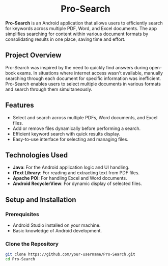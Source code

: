 <h1 align="center">Pro-Search</h1>

**Pro-Search** is an Android application that allows users to efficiently search for keywords across multiple PDF, Word, and Excel documents. The app simplifies searching for content within various document formats by consolidating results in one place, saving time and effort.

## Project Overview

Pro-Search was inspired by the need to quickly find answers during open-book exams. In situations where internet access wasn't available, manually searching through each document for specific information was inefficient. Pro-Search enables users to select multiple documents in various formats and search through them simultaneously.

## Features

- Select and search across multiple PDFs, Word documents, and Excel files.
- Add or remove files dynamically before performing a search.
- Efficient keyword search with quick results display.
- Easy-to-use interface for selecting and managing files.

## Technologies Used

- **Java**: For the Android application logic and UI handling.
- **iText Library**: For reading and extracting text from PDF files.
- **Apache POI**: For handling Excel and Word documents.
- **Android RecyclerView**: For dynamic display of selected files.

## Setup and Installation

### Prerequisites

- Android Studio installed on your machine.
- Basic knowledge of Android development.

### Clone the Repository

```bash
git clone https://github.com/your-username/Pro-Search.git
cd Pro-Search
